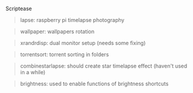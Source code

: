 Scriptease

> lapse: raspberry pi timelapse photography

> wallpaper: wallpapers rotation

> xrandrdisp: dual monitor setup (needs some fixing)

> torrentsort: torrent sorting in folders

> combinestarlapse: should create star timelapse effect (haven't used in a while)

> brightness: used to enable functions of brightness shortcuts
